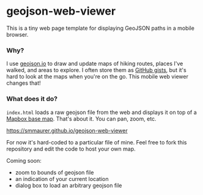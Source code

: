 # geojson-web-viewer

This is a tiny web page template for displaying GeoJSON paths in a mobile browser.

### Why?

I use [geojson.io](http://geojson.io) to draw and update maps of hiking routes, places I've walked, and areas to explore. I often store them as [GitHub gists](https://gist.github.com), but it's hard to look at the maps when you're on the go. This mobile web viewer changes that!

### What does it do?

`index.html` loads a raw geojson file from the web and displays it on top of a [Mapbox base map](https://www.mapbox.com/mapbox-gl-js/api/). That's about it. You can pan, zoom, etc. 

https://smmaurer.github.io/geojson-web-viewer

For now it's hard-coded to a particular file of mine. Feel free to fork this repository and edit the code to host your own map. 

Coming soon:
- zoom to bounds of geojson file
- an indication of your current location
- dialog box to load an arbitrary geojson file